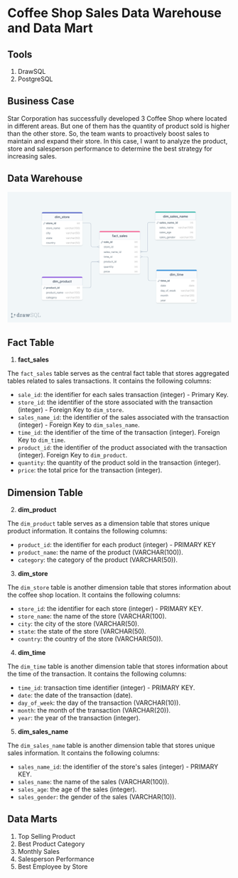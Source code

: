 # Coffee Shop Sales Data Warehouse and Data Mart

## Tools
1. DrawSQL
2. PostgreSQL

## Business Case
Star Corporation has successfully developed 3 Coffee Shop where located in different areas. But one of them has the quantity of product sold is higher than the other store. So, the team wants to proactively boost sales to maintain and expand their store. In this case, I want to analyze the product, store and salesperson performance to determine the best strategy for increasing sales.

## Data Warehouse
<p align="center">
  <img src="ERD%20-%20Coffe Shop Sales.png" alt="ERD" width="800"/>
</p>

## Fact Table
1. **fact_sales**

  The `fact_sales` table serves as the central fact table that stores aggregated tables related to sales transactions. It contains the following columns:
  - `sale_id`: the identifier for each sales transaction (integer) - Primary Key.
  - `store_id`: the identifier of the store associated with the transaction (integer) - Foreign Key to `dim_store`.
  - `sales_name_id`: the identifier of the sales associated with the transaction (integer) - Foreign Key to `dim_sales_name`.
  - `time_id`: the identifier of the time of the transaction (integer). Foreign Key to `dim_time`.
  - `product_id`: the identifier of the product associated with the transaction (integer). Foreign Key to `dim_product`.
  - `quantity`: the quantity of the product sold in the transaction (integer).
  - `price`: the total price for the transaction (integer).

## Dimension Table
2. **dim_product**

The `dim_product` table serves as a dimension table that stores unique product information. It contains the following columns:
  - `product_id`: the identifier for each product (integer) - PRIMARY KEY
  - `product_name`: the name of the product (VARCHAR(100)).
  - `category`: the category of the product (VARCHAR(50)).

3. **dim_store**

The `dim_store` table is another dimension table that stores information about the coffee shop location. It contains the following columns: 
  - `store_id`: the identifier for each store (integer) - PRIMARY KEY.
  - `store_name`: the name of the store (VARCHAR(100).
  - `city`: the city of the store (VARCHAR(50).
  - `state`: the state of the store (VARCHAR(50).
  - `country`: the country of the store (VARCHAR(50)).

4. **dim_time**

The `dim_time` table is another dimension table that stores information about the time of the transaction. It contains the following columns:
  - `time_id`: transaction time identifier (integer) - PRIMARY KEY.
  - `date`: the date of the transaction (date).
  - `day_of_week`: the day of the transaction (VARCHAR(10)).
  - `month`: the month of the transaction (VARCHAR(20)).
  - `year`: the year of the transaction (integer).

5. **dim_sales_name**

The `dim_sales_name` table is another dimension table that stores unique sales information. It contains the following columns:
  - `sales_name_id`: the identifier of the store's sales (integer) - PRIMARY KEY.
  - `sales_name`: the name of the sales (VARCHAR(100)).
  - `sales_age`: the age of the sales (integer).
  - `sales_gender`: the gender of the sales (VARCHAR(10)).

## Data Marts
1. Top Selling Product
2. Best Product Category
3. Monthly Sales
4. Salesperson Performance
5. Best Employee by Store
